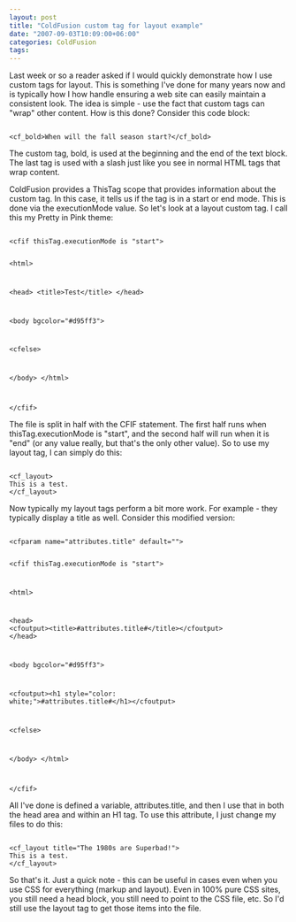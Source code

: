 ```yaml
---
layout: post
title: "ColdFusion custom tag for layout example"
date: "2007-09-03T10:09:00+06:00"
categories: ColdFusion 
tags: 
---
```


Last week or so a reader asked if I would quickly demonstrate how I use custom tags for layout. This is something I've done for many years now and is typically how I how handle ensuring a web site can easily maintain a consistent look. The idea is simple - use the fact that custom tags can "wrap" other content. How is this done? Consider this code block:
<!--more-->
<code>
&lt;cf_bold&gt;When will the fall season start?&lt;/cf_bold&gt;
</code>

The custom tag, bold, is used at the beginning and the end of the text block. The last tag is used with a slash just like you see in normal HTML tags that wrap content. 

ColdFusion provides a ThisTag scope that provides information about the custom tag. In this case, it tells us if the tag is in a start or end mode. This is done via the executionMode value. So let's look at a layout custom tag. I call this my Pretty in Pink theme:

<code>
&lt;cfif thisTag.executionMode is "start"&gt;

&lt;html&gt;

&lt;head&gt;
&lt;title&gt;Test&lt;/title&gt;
&lt;/head&gt;

&lt;body bgcolor="#d95ff3"&gt;

&lt;cfelse&gt;

&lt;/body&gt;
&lt;/html&gt;

&lt;/cfif&gt;
</code>

The file is split in half with the CFIF statement. The first half runs when thisTag.executionMode is "start", and the second half will run when it is "end" (or any value really, but that's the only other value). So to use my layout tag, I can simply do this:

<code>
&lt;cf_layout&gt;
This is a test.
&lt;/cf_layout&gt;
</code>

Now typically my layout tags perform a bit more work. For example - they typically display a title as well. Consider this modified version:

<code>
&lt;cfparam name="attributes.title" default=""&gt;

&lt;cfif thisTag.executionMode is "start"&gt;

&lt;html&gt;

&lt;head&gt;
&lt;cfoutput&gt;&lt;title&gt;#attributes.title#&lt;/title&gt;&lt;/cfoutput&gt;
&lt;/head&gt;

&lt;body bgcolor="#d95ff3"&gt;

&lt;cfoutput&gt;&lt;h1 style="color: white;"&gt;#attributes.title#&lt;/h1&gt;&lt;/cfoutput&gt;

&lt;cfelse&gt;

&lt;/body&gt;
&lt;/html&gt;

&lt;/cfif&gt;
</code>

All I've done is defined a variable, attributes.title, and then I use that in both the head area and within an H1 tag. To use this attribute, I just change my files to do this:

<code>
&lt;cf_layout title="The 1980s are Superbad!"&gt;
This is a test.
&lt;/cf_layout&gt;
</code>

So that's it. Just a quick note - this can be useful in cases even when you use CSS for everything (markup and layout). Even in 100% pure CSS sites, you still need a head block, you still need to point to the CSS file, etc. So I'd still use the layout tag to get those items into the file.